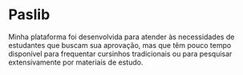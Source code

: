 # Paslib
Minha plataforma foi desenvolvida para atender às necessidades de estudantes que buscam sua aprovação, mas que têm pouco tempo disponível para frequentar cursinhos tradicionais ou para pesquisar extensivamente por materiais de estudo.
